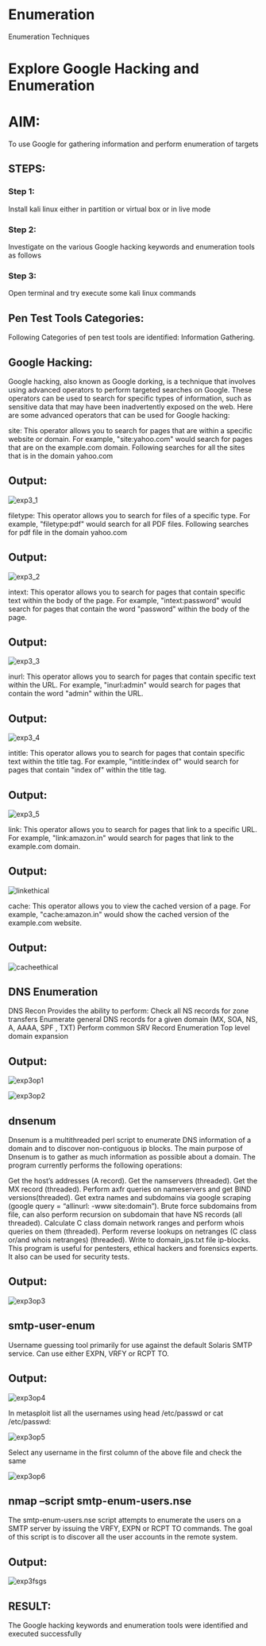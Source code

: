 # Enumeration
Enumeration Techniques

# Explore Google Hacking and Enumeration 

# AIM:

To use Google for gathering information and perform enumeration of targets

## STEPS:

### Step 1:

Install kali linux either in partition or virtual box or in live mode

### Step 2:

Investigate on the various Google hacking keywords and enumeration tools as follows

### Step 3:
Open terminal and try execute some kali linux commands

## Pen Test Tools Categories:  

Following Categories of pen test tools are identified:
Information Gathering.

## Google Hacking:

Google hacking, also known as Google dorking, is a technique that involves using advanced operators to perform targeted searches on Google. These operators can be used to search for specific types of information, such as sensitive data that may have been inadvertently exposed on the web. Here are some advanced operators that can be used for Google hacking:

site: This operator allows you to search for pages that are within a specific website or domain. For example, "site:yahoo.com" would search for pages that are on the example.com domain.
Following searches for all the sites that is in the domain yahoo.com
## Output:

![exp3_1](https://github.com/Skanthasishanth/Enumeration/assets/118298456/2d52a20e-eb9b-49d9-813e-a0ce852b9ccb)


filetype: This operator allows you to search for files of a specific type. For example, "filetype:pdf" would search for all PDF files.
Following searches for pdf file in the domain yahoo.com

## Output:

![exp3_2](https://github.com/Skanthasishanth/Enumeration/assets/118298456/85d51c97-0e0a-45f7-9b03-4963bf188149)

intext: This operator allows you to search for pages that contain specific text within the body of the page. For example, "intext:password" would search for pages that contain the word "password" within the body of the page.


## Output:


![exp3_3](https://github.com/Skanthasishanth/Enumeration/assets/118298456/337ca349-ee18-41b3-9168-dfe5a79a70bb)

inurl: This operator allows you to search for pages that contain specific text within the URL. For example, "inurl:admin" would search for pages that contain the word "admin" within the URL.


## Output:

![exp3_4](https://github.com/Skanthasishanth/Enumeration/assets/118298456/91462aa4-19bb-4736-b0df-07563f2c02c7)

intitle: This operator allows you to search for pages that contain specific text within the title tag. For example, "intitle:index of" would search for pages that contain "index of" within the title tag.


## Output:

![exp3_5](https://github.com/Skanthasishanth/Enumeration/assets/118298456/3b1ee44c-8e4e-45c3-ac8b-e4dfba947bf2)

link: This operator allows you to search for pages that link to a specific URL. For example, "link:amazon.in" would search for pages that link to the example.com domain.


## Output:

![linkethical](https://github.com/Skanthasishanth/Enumeration/assets/118298456/beb5dfda-e31b-4e5f-bb0f-d13d6b4201f8)


cache: This operator allows you to view the cached version of a page. For example, "cache:amazon.in" would show the cached version of the example.com website.


## Output:

![cacheethical](https://github.com/Skanthasishanth/Enumeration/assets/118298456/95273661-2996-46b9-8671-c668cbb9e9ed)

 
## DNS Enumeration

DNS Recon
Provides the ability to perform:
Check all NS records for zone transfers
Enumerate general DNS records for a given domain (MX, SOA, NS, A, AAAA, SPF , TXT)
Perform common SRV Record Enumeration
Top level domain expansion

## Output:

![exp3op1](https://github.com/Skanthasishanth/Enumeration/assets/118298456/2418849a-fee2-4ac1-968d-9a4d9c913e94)



![exp3op2](https://github.com/Skanthasishanth/Enumeration/assets/118298456/8bf6ef4a-f61e-48cb-bea2-5674d0118597)



## dnsenum

Dnsenum is a multithreaded perl script to enumerate DNS information of a domain and to discover non-contiguous ip blocks. The main purpose of Dnsenum is to gather as much information as possible about a domain. The program currently performs the following operations:

Get the host’s addresses (A record).
Get the namservers (threaded).
Get the MX record (threaded).
Perform axfr queries on nameservers and get BIND versions(threaded).
Get extra names and subdomains via google scraping (google query = “allinurl: -www site:domain”).
Brute force subdomains from file, can also perform recursion on subdomain that have NS records (all threaded).
Calculate C class domain network ranges and perform whois queries on them (threaded).
Perform reverse lookups on netranges (C class or/and whois netranges) (threaded).
Write to domain_ips.txt file ip-blocks.
This program is useful for pentesters, ethical hackers and forensics experts. It also can be used for security tests.


## Output:


![exp3op3](https://github.com/Skanthasishanth/Enumeration/assets/118298456/ef0c17ba-d7e8-4292-8c3a-7921771af4be)


## smtp-user-enum
Username guessing tool primarily for use against the default Solaris SMTP service. Can use either EXPN, VRFY or RCPT TO.

## Output:

![exp3op4](https://github.com/Skanthasishanth/Enumeration/assets/118298456/2b83fc0f-8200-4928-845c-19a9ec1af43f)


In metasploit list all the usernames using head /etc/passwd or cat /etc/passwd:

![exp3op5](https://github.com/Skanthasishanth/Enumeration/assets/118298456/66329b0e-154a-4920-8075-7db651353606)


Select any username in the first column of the above file and check the same

![exp3op6](https://github.com/Skanthasishanth/Enumeration/assets/118298456/04d84284-64c4-40f3-b5ba-ee0790426082)


  
## nmap –script smtp-enum-users.nse <hostname>

The smtp-enum-users.nse script attempts to enumerate the users on a SMTP server by issuing the VRFY, EXPN or RCPT TO commands. The goal of this script is to discover all the user accounts in the remote system.


## Output:

![exp3fsgs](https://github.com/Skanthasishanth/Enumeration/assets/118298456/843b24ea-cad9-435f-a74a-012696773f47)



## RESULT:
The Google hacking keywords and enumeration tools were identified and executed successfully
